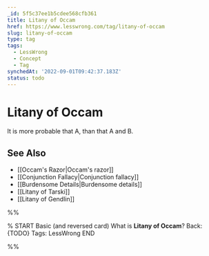 ```yaml
---
_id: 5f5c37ee1b5cdee568cfb361
title: Litany of Occam
href: https://www.lesswrong.com/tag/litany-of-occam
slug: litany-of-occam
type: tag
tags:
  - LessWrong
  - Concept
  - Tag
synchedAt: '2022-09-01T09:42:37.183Z'
status: todo
---
```


# Litany of Occam

It is more probable that A, than that A and B.

## See Also

- [[Occam's Razor|Occam's razor]]
- [[Conjunction Fallacy|Conjunction fallacy]]
- [[Burdensome Details|Burdensome details]]
- [[Litany of Tarski]]
- [[Litany of Gendlin]]


%%

% START
Basic (and reversed card)
What is **Litany of Occam**?
Back: {TODO}
Tags: LessWrong
END
<!--ID: 1663156993612-->


%%
	
